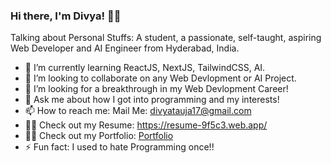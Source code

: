 ### Hi there, I'm Divya! 👋🏻
<!--
**DivyaPariti/DivyaPariti** is a ✨ _special_ ✨ repository because its `README.md` (this file) appears on your GitHub profile.

Here are some ideas to get you started:
-->
Talking about Personal Stuffs:
A student, a passionate, self-taught, aspiring Web Developer and AI Engineer  from Hyderabad, India.

- 🌱 I’m currently learning ReactJS, NextJS, TailwindCSS, AI.
- 👯 I’m looking to collaborate on any Web Devlopment or AI Project.
- 🤔 I’m looking for a breakthrough in my Web Devlopment Career!
- 💬 Ask me about how I got into programming and my interests!
- 📫 How to reach me: Mail Me: divyatauja17@gmail.com
- 🙆‍♂️ Check out my Resume: https://resume-9f5c3.web.app/
- 🙆‍♂️ Check out my Portfolio: [Portfolio](https://divyapariti.github.io/Portfolio/)
- ⚡ Fun fact: I used to hate Programming once!!



